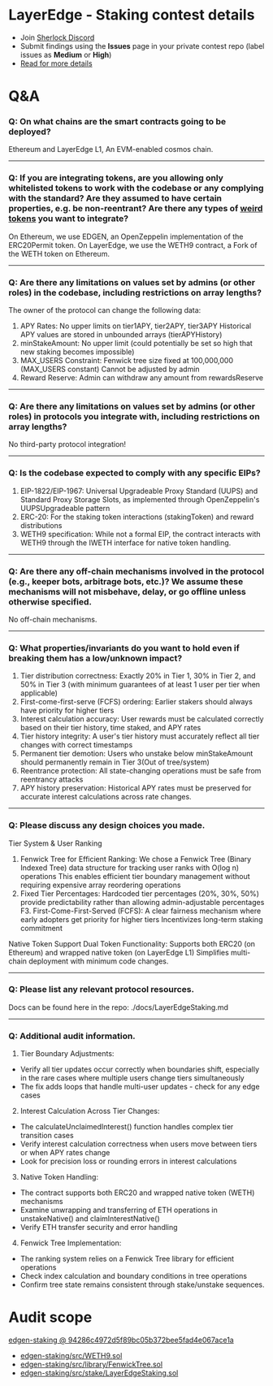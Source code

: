 # LayerEdge - Staking contest details

- Join [Sherlock Discord](https://discord.gg/MABEWyASkp)
- Submit findings using the **Issues** page in your private contest repo (label issues as **Medium** or **High**)
- [Read for more details](https://docs.sherlock.xyz/audits/watsons)

# Q&A

### Q: On what chains are the smart contracts going to be deployed?
Ethereum and LayerEdge L1, An EVM-enabled cosmos chain.
___

### Q: If you are integrating tokens, are you allowing only whitelisted tokens to work with the codebase or any complying with the standard? Are they assumed to have certain properties, e.g. be non-reentrant? Are there any types of [weird tokens](https://github.com/d-xo/weird-erc20) you want to integrate?
On Ethereum, we use EDGEN, an OpenZeppelin implementation of the ERC20Permit token. 
On LayerEdge, we use the WETH9 contract, a Fork of the WETH token on Ethereum.
___

### Q: Are there any limitations on values set by admins (or other roles) in the codebase, including restrictions on array lengths?
The owner of the protocol can change the following data:
1. APY Rates:
No upper limits on tier1APY, tier2APY, tier3APY
Historical APY values are stored in unbounded arrays (tierAPYHistory)
2. minStakeAmount:
No upper limit (could potentially be set so high that new staking becomes impossible)
3. MAX_USERS Constraint:
Fenwick tree size fixed at 100,000,000 (MAX_USERS constant)
Cannot be adjusted by admin
4. Reward Reserve:
Admin can withdraw any amount from rewardsReserve

___

### Q: Are there any limitations on values set by admins (or other roles) in protocols you integrate with, including restrictions on array lengths?
No third-party protocol integration!
___

### Q: Is the codebase expected to comply with any specific EIPs?
1. EIP-1822/EIP-1967: Universal Upgradeable Proxy Standard (UUPS) and Standard Proxy Storage Slots, as implemented through OpenZeppelin's UUPSUpgradeable pattern
2. ERC-20: For the staking token interactions (stakingToken) and reward distributions
3. WETH9 specification: While not a formal EIP, the contract interacts with WETH9 through the IWETH interface for native token handling.
___

### Q: Are there any off-chain mechanisms involved in the protocol (e.g., keeper bots, arbitrage bots, etc.)? We assume these mechanisms will not misbehave, delay, or go offline unless otherwise specified.
No off-chain mechanisms.
___

### Q: What properties/invariants do you want to hold even if breaking them has a low/unknown impact?
1. Tier distribution correctness: Exactly 20% in Tier 1, 30% in Tier 2, and 50% in Tier 3 (with minimum guarantees of at least 1 user per tier when applicable)
2. First-come-first-serve (FCFS) ordering: Earlier stakers should always have priority for higher tiers
3. Interest calculation accuracy: User rewards must be calculated correctly based on their tier history, time staked, and APY rates
4. Tier history integrity: A user's tier history must accurately reflect all tier changes with correct timestamps
5. Permanent tier demotion: Users who unstake below minStakeAmount should permanently remain in Tier 3(Out of tree/system)
6. Reentrance protection: All state-changing operations must be safe from reentrancy attacks
7. APY history preservation: Historical APY rates must be preserved for accurate interest calculations across rate changes.
___

### Q: Please discuss any design choices you made.
Tier System & User Ranking
1. Fenwick Tree for Efficient Ranking:
We chose a Fenwick Tree (Binary Indexed Tree) data structure for tracking user ranks with O(log n) operations
This enables efficient tier boundary management without requiring expensive array reordering operations
2. Fixed Tier Percentages:
Hardcoded tier percentages (20%, 30%, 50%) provide predictability rather than allowing admin-adjustable percentages
F3. First-Come-First-Served (FCFS):
A clear fairness mechanism where early adopters get priority for higher tiers
Incentivizes long-term staking commitment

Native Token Support
Dual Token Functionality:
Supports both ERC20 (on Ethereum) and wrapped native token (on LayerEdge L1)
Simplifies multi-chain deployment with minimum code changes.


___

### Q: Please list any relevant protocol resources.
Docs can be found here in the repo: ./docs/LayerEdgeStaking.md
___

### Q: Additional audit information.
1. Tier Boundary Adjustments:
- Verify all tier updates occur correctly when boundaries shift, especially in the rare cases where multiple users change tiers simultaneously
- The fix adds loops that handle multi-user updates - check for any edge cases
2. Interest Calculation Across Tier Changes:
- The calculateUnclaimedInterest() function handles complex tier transition cases
- Verify interest calculation correctness when users move between tiers or when APY rates change
- Look for precision loss or rounding errors in interest calculations
3. Native Token Handling:
- The contract supports both ERC20 and wrapped native token (WETH) mechanisms
- Examine unwrapping and transferring of ETH operations in unstakeNative() and claimInterestNative()
- Verify ETH transfer security and error handling
4. Fenwick Tree Implementation:
- The ranking system relies on a Fenwick Tree library for efficient operations
- Check index calculation and boundary conditions in tree operations
- Confirm tree state remains consistent through stake/unstake sequences.


# Audit scope

[edgen-staking @ 94286c4972d5f89bc05b372bee5fad4e067ace1a](https://github.com/Layer-Edge/edgen-staking/tree/94286c4972d5f89bc05b372bee5fad4e067ace1a)
- [edgen-staking/src/WETH9.sol](edgen-staking/src/WETH9.sol)
- [edgen-staking/src/library/FenwickTree.sol](edgen-staking/src/library/FenwickTree.sol)
- [edgen-staking/src/stake/LayerEdgeStaking.sol](edgen-staking/src/stake/LayerEdgeStaking.sol)


